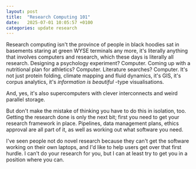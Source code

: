 ```yaml
---
layout: post
title:  "Research Computing 101"
date:   2025-07-01 10:05:57 +0100
categories: update research 
---
```


Research computing isn't the province of people in black hoodies sat in basements staring at green WYSE terminals any more, it's literally anything that involves computers and research, which these days is literally all research. Designing a psychology experiment? Computer. Coming up with a nutritional plan for athletics? Computer. Literature searches? Computer. It's not just protein folding, climate mapping and fluid dynamics, it's GIS, it's corpus analytics, it's <i>information is beautiful</i> -type visualisations.

And, yes, it's also supercomputers with clever interconnects and weird parallel storage.

But don't make the mistake of thinking you have to do this in isolation, too. Getting the research done is only the next bit; first you need to get your research framework in place. Pipelines, data management plans, ethics approval are all part of it, as well as working out what software you need.

I've seen people not do novel research because they can't get the software working on their own laptops, and I'd like to help users get over that first hurdle. I can't do your research for you, but I can at least try to get you in a position where you can.
